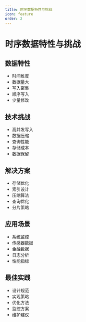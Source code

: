 ```yaml
---
title: 时序数据特性与挑战
icon: feature
order: 2
---
```


# 时序数据特性与挑战

## 数据特性
- 时间维度
- 数据量大
- 写入密集
- 顺序写入
- 少量修改

## 技术挑战
- 高并发写入
- 数据压缩
- 查询性能
- 存储成本
- 数据保留

## 解决方案
- 存储优化
- 索引设计
- 压缩算法
- 查询优化
- 分片策略

## 应用场景
- 系统监控
- 传感器数据
- 金融数据
- 日志分析
- 性能指标

## 最佳实践
- 设计规范
- 实现策略
- 优化方法
- 监控方案
- 维护建议

